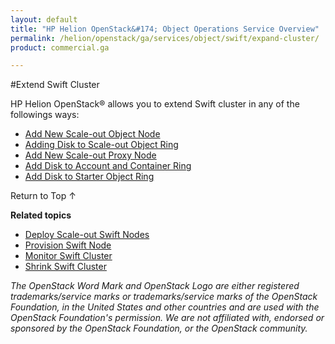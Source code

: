 ```yaml
---
layout: default
title: "HP Helion OpenStack&#174; Object Operations Service Overview"
permalink: /helion/openstack/ga/services/object/swift/expand-cluster/
product: commercial.ga

---
```

<!--UNDER REVISION-->

<script>

function PageRefresh {
onLoad="window.refresh"
}

PageRefresh();

</script>

<!---
<p style="font-size: small;"> <a href="/helion/openstack/ga/services/swift/deployment-scale-out/">&#9664; PREV</a> | <a href="/helion/openstack/services/overview/">&#9650; UP</a> | <a href="/helion/openstack/ga/services/swift/deployment/add-disk-account-container/"> NEXT &#9654</a> </p> --->


#Extend Swift Cluster

HP Helion OpenStack&#174; allows you to extend Swift cluster in any of the followings ways:


* [Add New Scale-out Object Node]( /helion/openstack/ga/services/swift/deployment/add-disk-object-node/) 
* [Adding Disk to Scale-out Object Ring]( /helion/openstack/ga/services/swift/deployment/add-disk-scale-out/)
* [Add New Scale-out Proxy Node](/helion/openstack/ga/services/swift/deployment/add-proxy-node/)
* [Add Disk to Account and Container Ring]( /helion/openstack/ga/services/swift/deployment/add-disk-account-container/)
* [Add Disk to Starter Object Ring]( /helion/openstack/ga/services/swift/deployment/add-disk-starter/)
 
 



<a href="#top" style="padding:14px 0px 14px 0px; text-decoration: none;"> Return to Top &#8593; </a>


**Related topics**

* [Deploy Scale-out Swift Nodes](/helion/openstack/ga/services/swift/deployment-scale-out/)
* [Provision Swift Node]( /helion/openstack/ga/services/swift/provision-nodes/)
* [Monitor Swift Cluster]( /helion/openstack/ga/services/object/swift/Monitor-cluster/)
* [Shrink Swift Cluster]( /helion/openstack/ga/services/object/swift/shrink-cluster/)



*The OpenStack Word Mark and OpenStack Logo are either registered trademarks/service marks or trademarks/service marks of the OpenStack Foundation, in the United States and other countries and are used with the OpenStack Foundation's permission. We are not affiliated with, endorsed or sponsored by the OpenStack Foundation, or the OpenStack community.*

